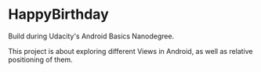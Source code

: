# HappyBirthday
Build during Udacity's Android Basics Nanodegree.

This project is about exploring different Views in Android, as well as relative positioning of them.

